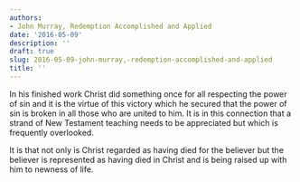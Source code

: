 ```yaml
---
authors:
- John Murray, Redemption Accomplished and Applied
date: '2016-05-09'
description: ''
draft: true
slug: 2016-05-09-john-murray,-redemption-accomplished-and-applied
title: ''
---
```

In his finished work Christ did something once for all respecting the power of sin and it is the virtue of this victory which he secured that the power of sin is broken in all those who are united to him. It is in this connection that a strand of New Testament teaching needs to be appreciated but which is frequently overlooked. 

It is that not only is Christ regarded as having died for the believer but the believer is represented as having died in Christ and is being raised up with him to newness of life.



